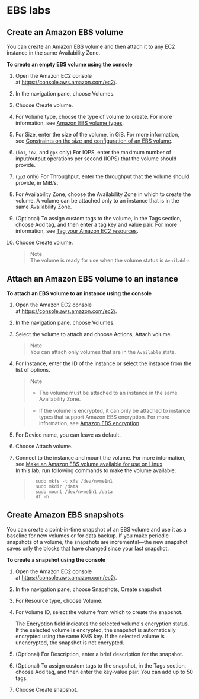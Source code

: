 # EBS labs
## Create an Amazon EBS volume
You can create an Amazon EBS volume and then attach it to any EC2 instance in the same Availability Zone. 

**To create an empty EBS volume using the console**
1.  Open the Amazon EC2 console at <https://console.aws.amazon.com/ec2/>.

2.  In the navigation pane, choose Volumes.

3.  Choose Create volume.

4.  For Volume type, choose the type of volume to create. For more information, see [Amazon EBS volume types](https://docs.aws.amazon.com/AWSEC2/latest/UserGuide/ebs-volume-types.html).

5.  For Size, enter the size of the volume, in GiB. For more information, see [Constraints on the size and configuration of an EBS volume](https://docs.aws.amazon.com/AWSEC2/latest/UserGuide/volume_constraints.html).

6.  (`io1`, `io2`, and `gp3` only) For IOPS, enter the maximum number of input/output operations per second (IOPS) that the volume should provide.

7.  (`gp3` only) For Throughput, enter the throughput that the volume should provide, in MiB/s.

8.  For Availability Zone, choose the Availability Zone in which to create the volume. A volume can be attached only to an instance that is in the same Availability Zone.

12. (Optional) To assign custom tags to the volume, in the Tags section, choose Add tag, and then enter a tag key and value pair. For more information, see [Tag your Amazon EC2 resources](https://docs.aws.amazon.com/AWSEC2/latest/UserGuide/Using_Tags.html).

13. Choose Create volume.

    >Note  
    The volume is ready for use when the volume status is `Available`.

## Attach an Amazon EBS volume to an instance
**To attach an EBS volume to an instance using the console**

1.  Open the Amazon EC2 console at <https://console.aws.amazon.com/ec2/>.

2.  In the navigation pane, choose Volumes.

3.  Select the volume to attach and choose Actions, Attach volume.

    >Note  
    You can attach only volumes that are in the `Available` state.

4.  For Instance, enter the ID of the instance or select the instance from the list of options.

    >Note  
    >-   The volume must be attached to an instance in the same Availability Zone.

    >-   If the volume is encrypted, it can only be attached to instance types that support Amazon EBS encryption. For more information, see [Amazon EBS encryption](https://docs.aws.amazon.com/AWSEC2/latest/UserGuide/EBSEncryption.html).

5.  For Device name, you can leave as default.

6.  Choose Attach volume.

7.  Connect to the instance and mount the volume. For more information, see [Make an Amazon EBS volume available for use on Linux](https://docs.aws.amazon.com/AWSEC2/latest/UserGuide/ebs-using-volumes.html).  
In this lab, run following commands to make the volume available:  
    >       sudo mkfs -t xfs /dev/nvme1n1
    >       sudo mkdir /data
    >       sudo mount /dev/nvme1n1 /data
    >       df -h
## Create Amazon EBS snapshots
You can create a point-in-time snapshot of an EBS volume and use it as a baseline for new volumes or for data backup. If you make periodic snapshots of a volume, the snapshots are incremental—the new snapshot saves only the blocks that have changed since your last snapshot.

**To create a snapshot using the console**

1.  Open the Amazon EC2 console at <https://console.aws.amazon.com/ec2/>.

2.  In the navigation pane, choose Snapshots, Create snapshot.

3.  For Resource type, choose Volume.

4.  For Volume ID, select the volume from which to create the snapshot.

    The Encryption field indicates the selected volume's encryption status. If the selected volume is encrypted, the snapshot is automatically encrypted using the same KMS key. If the selected volume is unencrypted, the snapshot is not encrypted.

5.  (Optional) For Description, enter a brief description for the snapshot.

6.  (Optional) To assign custom tags to the snapshot, in the Tags section, choose Add tag, and then enter the key-value pair. You can add up to 50 tags.

7.  Choose Create snapshot.